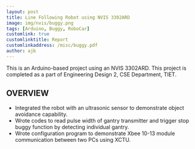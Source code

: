 ```yaml
---
layout: post
title: Line Following Robot using NVIS 3302ARD
image: img/nvis/buggy.png
tags: [Arduino, Buggy, RoboCar]
customlink: true
customlinktitle: Report
customlinkaddress: /misc/buggy.pdf
author: ajb
---
```


This is an Arduino-based project using an NVIS 3302ARD. This project is completed as a part of Engineering Design 2, CSE Department, TIET.

## OVERVIEW 

- Integrated the robot with an ultrasonic sensor to demonstrate object avoidance capability.
- Wrote codes to read pulse width of gantry transmitter and trigger stop buggy function by detecting individual gantry.
- Wrote configuration program to demonstrate Xbee 10-13 module communication between two PCs using XCTU.
